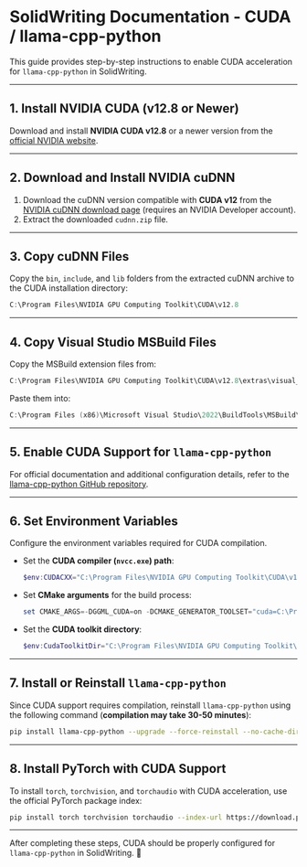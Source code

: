 # SolidWriting Documentation - CUDA / llama-cpp-python  

This guide provides step-by-step instructions to enable CUDA acceleration for `llama-cpp-python` in SolidWriting.  

---

## 1. Install NVIDIA CUDA (v12.8 or Newer)  

Download and install **NVIDIA CUDA v12.8** or a newer version from the [official NVIDIA website](https://developer.nvidia.com/cuda-downloads).  

---

## 2. Download and Install NVIDIA cuDNN  

1. Download the cuDNN version compatible with **CUDA v12** from the [NVIDIA cuDNN download page](https://developer.nvidia.com/cudnn) (requires an NVIDIA Developer account).  
2. Extract the downloaded `cudnn.zip` file.  

---

## 3. Copy cuDNN Files  

Copy the `bin`, `include`, and `lib` folders from the extracted cuDNN archive to the CUDA installation directory:  

```powershell
C:\Program Files\NVIDIA GPU Computing Toolkit\CUDA\v12.8
```

---

## 4. Copy Visual Studio MSBuild Files  

Copy the MSBuild extension files from:  

```powershell
C:\Program Files\NVIDIA GPU Computing Toolkit\CUDA\v12.8\extras\visual_studio_integration\MSBuildExtensions
```  

Paste them into:  

```powershell
C:\Program Files (x86)\Microsoft Visual Studio\2022\BuildTools\MSBuild\Microsoft\VC\v170\BuildCustomizations
```

---

## 5. Enable CUDA Support for `llama-cpp-python`  

For official documentation and additional configuration details, refer to the [llama-cpp-python GitHub repository](https://github.com/abetlen/llama-cpp-python).  

---

## 6. Set Environment Variables  

Configure the environment variables required for CUDA compilation.  

- Set the **CUDA compiler (`nvcc.exe`) path**:  

  ```powershell
  $env:CUDACXX="C:\Program Files\NVIDIA GPU Computing Toolkit\CUDA\v12.8\bin\nvcc.exe"
  ```

- Set **CMake arguments** for the build process:  

  ```powershell
  set CMAKE_ARGS=-DGGML_CUDA=on -DCMAKE_GENERATOR_TOOLSET="cuda=C:\Program Files\NVIDIA GPU Computing Toolkit\CUDA\v12.8"
  ```

- Set the **CUDA toolkit directory**:  

  ```powershell
  $env:CudaToolkitDir="C:\Program Files\NVIDIA GPU Computing Toolkit\CUDA\v12.8\"
  ```

---

## 7. Install or Reinstall `llama-cpp-python`  

Since CUDA support requires compilation, reinstall `llama-cpp-python` using the following command (**compilation may take 30-50 minutes**):  

```bash
pip install llama-cpp-python --upgrade --force-reinstall --no-cache-dir --verbose
```

---

## 8. Install PyTorch with CUDA Support  

To install `torch`, `torchvision`, and `torchaudio` with CUDA acceleration, use the official PyTorch package index:  

```bash
pip install torch torchvision torchaudio --index-url https://download.pytorch.org/whl/cu126
```

---

After completing these steps, CUDA should be properly configured for `llama-cpp-python` in SolidWriting. 🚀
